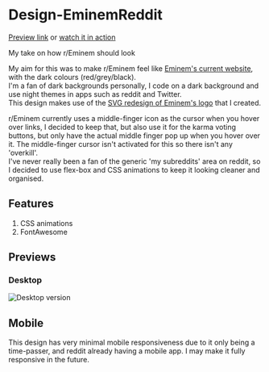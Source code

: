 # Design-EminemReddit
[Preview link](http://mark-eriksson.com/work/designs/EminemReddit/) or [watch it in action](https://sharefa.st/view/sLzlMGt0Z1k3)

My take on how r/Eminem should look

My aim for this was to make r/Eminem feel like [Eminem's current website](http://eminem.com), with the dark colours (red/grey/black).  
I'm a fan of dark backgrounds personally, I code on a dark background and use night themes in apps such as reddit and Twitter.  
This design makes use of the [SVG redesign of Eminem's logo](http://github.com/Markshall/EminemLogoSVG) that I created.

r/Eminem currently uses a middle-finger icon as the cursor when you hover over links, I decided to keep that, but also use it for the karma voting buttons, but only have the actual middle finger pop up when you hover over it. The middle-finger cursor isn't activated for this so there isn't any 'overkill'.  
I've never really been a fan of the generic 'my subreddits' area on reddit, so I decided to use flex-box and CSS animations to keep it looking cleaner and organised.

## Features
1. CSS animations
2. FontAwesome

## Previews

### Desktop
![Desktop version](https://markshall.github.io/screenshots/EminemReddit/desktop.png)

## Mobile
This design has very minimal mobile responsiveness due to it only being a time-passer, and reddit already having a mobile app. I may make it fully responsive in the future.
